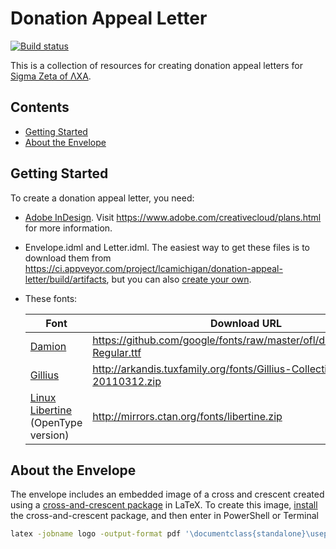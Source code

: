 # Donation Appeal Letter

[![Build status](https://ci.appveyor.com/api/projects/status/njbi2ne90pj81idb?svg=true)](https://ci.appveyor.com/project/lcamichigan/donation-appeal-letter)

This is a collection of resources for creating donation appeal letters for
[Sigma Zeta of ΛΧΑ](https://lcamichigan.com).

## Contents

* [Getting Started](#getting-started)
* [About the Envelope](#about-the-envelope)

## Getting Started

To create a donation appeal letter, you need:

* [Adobe InDesign](https://www.adobe.com/products/indesign.html). Visit
  https://www.adobe.com/creativecloud/plans.html for more information.

* Envelope.idml and Letter.idml. The easiest way to get these files is to
  download them from
  https://ci.appveyor.com/project/lcamichigan/donation-appeal-letter/build/artifacts,
  but you can also [create your own](https://github.com/lcamichigan/make-idml).

* These fonts:

  | Font                                                                | Download URL                                                             |
  |---------------------------------------------------------------------|--------------------------------------------------------------------------|
  | [Damion](https://fonts.google.com/specimen/Damion)                  | https://github.com/google/fonts/raw/master/ofl/damion/Damion-Regular.ttf |
  | [Gillius](http://arkandis.tuxfamily.org/adffonts.html)              | http://arkandis.tuxfamily.org/fonts/Gillius-Collection-20110312.zip      |
  | [Linux Libertine](http://libertine-fonts.org) (OpenType version)    | http://mirrors.ctan.org/fonts/libertine.zip                              |

## About the Envelope

The envelope includes an embedded image of a cross and crescent created using a
[cross-and-crescent package](https://github.com/lcamichigan/cross-and-crescent)
in LaTeX. To create this image,
[install](https://github.com/lcamichigan/cross-and-crescent#installing) the
cross-and-crescent package, and then enter in PowerShell or Terminal

```sh
latex -jobname logo -output-format pdf '\documentclass{standalone}\usepackage{cross-and-crescent}\begin{document}\begin{tikzpicture}[scale=45bp/8cm]\crossAndCrescentSetMacros\draw[line width=0.5bp]\crossAndCrescentPath\end{tikzpicture}\end{document}'
```
